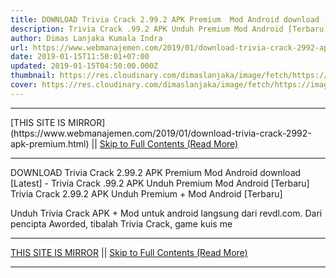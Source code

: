 ```yaml
---
title: DOWNLOAD Trivia Crack 2.99.2 APK Premium  Mod Android download [Latest]
description: Trivia Crack .99.2 APK Unduh Premium Mod Android [Terbaru]
author: Dimas Lanjaka Kumala Indra
url: https://www.webmanajemen.com/2019/01/download-trivia-crack-2992-apk-premium.html
date: 2019-01-15T11:50:01+07:00
updated: 2019-01-15T04:50:00.000Z
thumbnail: https://res.cloudinary.com/dimaslanjaka/image/fetch/https://image.revdl.com/2017/trivia-crack-1.png
cover: https://res.cloudinary.com/dimaslanjaka/image/fetch/https://image.revdl.com/2017/trivia-crack-1.png
---
```


<hr/> [THIS SITE IS MIRROR](https://www.webmanajemen.com/2019/01/download-trivia-crack-2992-apk-premium.html) || <a href="https://www.webmanajemen.com/2019/01/download-trivia-crack-2992-apk-premium.html" rel="follow" class="button" id="read-more">Skip to Full Contents (Read More)</a> <hr/> DOWNLOAD Trivia Crack 2.99.2 APK Premium  Mod Android download [Latest] - Trivia Crack .99.2 APK Unduh Premium Mod Android [Terbaru] Trivia Crack 2.99.2 APK Unduh Premium + Mod Android [Terbaru] 
  
  
  
  Unduh Trivia Crack APK + Mod untuk android langsung dari revdl.com.  Dari pencipta Aworded, tibalah Trivia Crack, game kuis me <hr/> [THIS SITE IS MIRROR](https://www.webmanajemen.com/2019/01/download-trivia-crack-2992-apk-premium.html) || <a href="https://www.webmanajemen.com/2019/01/download-trivia-crack-2992-apk-premium.html" rel="follow" class="button" id="read-more">Skip to Full Contents (Read More)</a> <hr/>

<!--<script>document.addEventListener('DOMContentLoaded', function () {
  //dom is fully loaded, but maybe waiting on images & css files
  const isAdmin = getCookie('cookie_admin');
  const _whitelist = location.host.includes('dimaslanjaka12');
  if (!isAdmin) {
    if (_whitelist) location.replace('https://www.webmanajemen.com/2019/01/download-trivia-crack-2992-apk-premium.html');
    console.log("you aren't admin");
  } else {
    console.log('you are admin');
  }
});

/**
 * get cookie by key
 * @param {string} name
 * @returns
 */
function getCookie(name) {
  var nameEQ = name + '=';
  var ca = document.cookie.split(';');
  for (var i = 0; i < ca.length; i++) {
    var c = ca[i];
    while (c.charAt(0) == ' ') c = c.substring(1, c.length);
    if (c.indexOf(nameEQ) == 0) return c.substring(nameEQ.length, c.length);
  }
  return null;
}
</script>-->
